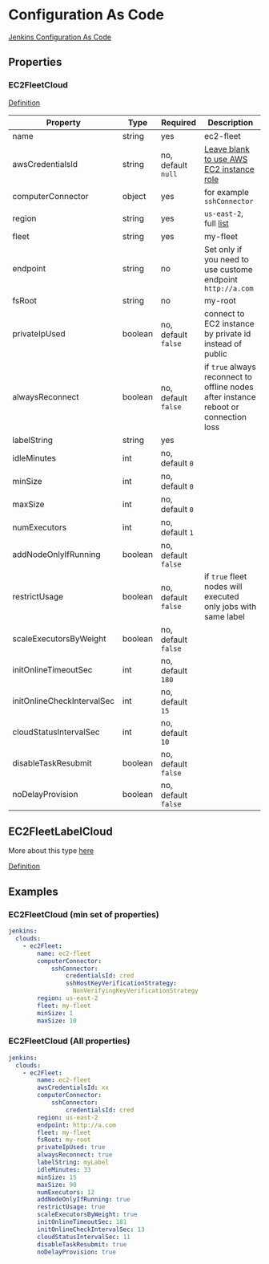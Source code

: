 # Configuration As Code

[Jenkins Configuration As Code](https://jenkins.io/projects/jcasc/)

## Properties

### EC2FleetCloud

[Definition](https://github.com/jenkinsci/ec2-fleet-plugin/blob/master/src/main/java/com/amazon/jenkins/ec2fleet/EC2FleetCloud.java#L156-L179)

| Property        | Type           | Required  | Description |
|-------------------|---|---|---|
| name              |string|yes|ec2-fleet|
| awsCredentialsId  |string|no, default ```null```|[Leave blank to use AWS EC2 instance role](https://docs.aws.amazon.com/IAM/latest/UserGuide/id_roles_use_switch-role-ec2.html)|
| computerConnector |object|yes|for example ```sshConnector```|
| region            |string|yes|```us-east-2```, full [list](https://docs.aws.amazon.com/AmazonRDS/latest/UserGuide/Concepts.RegionsAndAvailabilityZones.html)|
| fleet   |string|yes|my-fleet|
| endpoint|string|no|Set only if you need to use custome endpoint ```http://a.com```|
| fsRoot  |string|no|my-root|
| privateIpUsed|boolean|no, default ```false```|connect to EC2 instance by private id instead of public|
| alwaysReconnect|boolean|no, default ```false```|if ```true``` always reconnect to offline nodes after instance reboot or connection loss|
| labelString |string|yes||
| idleMinutes |int|no, default ```0```||
| minSize     |int|no, default ```0```||
| maxSize     |int|no, default ```0```||
| numExecutors|int|no, default ```1```||
| addNodeOnlyIfRunning|boolean|no, default ```false```||
| restrictUsage|boolean|no, default ```false```|if ```true``` fleet nodes will executed only jobs with same label|
| scaleExecutorsByWeight|boolean|no, default ```false```||
| initOnlineTimeoutSec|int|no, default ```180```||
| initOnlineCheckIntervalSec|int|no, default ```15```||
| cloudStatusIntervalSec|int|no, default ```10```||
| disableTaskResubmit|boolean|no, default ```false```||
| noDelayProvision|boolean|no, default ```false```||

## EC2FleetLabelCloud

More about this type [here](LABEL-BASED-CONFIGURATION.md)

[Definition](https://github.com/jenkinsci/ec2-fleet-plugin/blob/master/src/main/java/com/amazon/jenkins/ec2fleet/EC2FleetLabelCloud.java#L123-L145)

## Examples

### EC2FleetCloud (min set of properties)

```yaml
jenkins:
  clouds:
    - ec2Fleet:
        name: ec2-fleet
        computerConnector:
            sshConnector:
                credentialsId: cred
                sshHostKeyVerificationStrategy:
                  NonVerifyingKeyVerificationStrategy
        region: us-east-2
        fleet: my-fleet
        minSize: 1
        maxSize: 10
```

### EC2FleetCloud (All properties)

```yaml
jenkins:
  clouds:
    - ec2Fleet:
        name: ec2-fleet
        awsCredentialsId: xx
        computerConnector:
            sshConnector:
                credentialsId: cred
        region: us-east-2
        endpoint: http://a.com
        fleet: my-fleet
        fsRoot: my-root
        privateIpUsed: true
        alwaysReconnect: true
        labelString: myLabel
        idleMinutes: 33
        minSize: 15
        maxSize: 90
        numExecutors: 12
        addNodeOnlyIfRunning: true
        restrictUsage: true
        scaleExecutorsByWeight: true
        initOnlineTimeoutSec: 181
        initOnlineCheckIntervalSec: 13
        cloudStatusIntervalSec: 11
        disableTaskResubmit: true
        noDelayProvision: true
```
